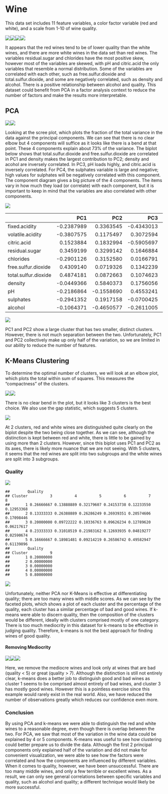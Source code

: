 Wine
====

This data set includes 11 feature variables, a color factor variable
(red and white), and a scale from 1-10 of wine quality.

![](wine_pca_files/figure-markdown_strict/unnamed-chunk-1-1.png)![](wine_pca_files/figure-markdown_strict/unnamed-chunk-1-2.png)![](wine_pca_files/figure-markdown_strict/unnamed-chunk-1-3.png)![](wine_pca_files/figure-markdown_strict/unnamed-chunk-1-4.png)

It appears that the red wines tend to be of lower quality than the white
wines, and there are more white wines in the data set than red wines.
The variables residual.sugar and chlorides have the most positive skew,
however most of the variables are skewed, with pH and citric.acid the
only variables that resemble a normal distribution. Some of the
variables are correlated with each other, such as free.sulfur.dioxide
and total.sulfur.dioxide, and some are negatively correlated, such as
density and alcohol. There is a positive relationship between alcohol
and quality. This dataset could benefit from PCA in a factor analysis
context to reduce the number of factors and make the results more
interpretable.

PCA
---

![](wine_pca_files/figure-markdown_strict/unnamed-chunk-2-1.png)![](wine_pca_files/figure-markdown_strict/unnamed-chunk-2-2.png)

Looking at the scree plot, which plots the fraction of the total
variance in the data against the principal components. We can see that
there is no clear elbow but 4 components will suffice as it looks like
there is a bend at that point. These 4 components explain about 73% of
the variance. The biplot below shows that total.sulfur.dioxide and
free.sulfur.dioxide are correlated in PC1 and density makes the largest
contribution to PC2; density and acohol are inversely correlated. In
PC3, pH loads highly, and citric.acid is inversely correlated. For PC4,
the sulphates variable is large and negative; high values for sulphates
will be negatively correlated with this component. The component diagram
gives a big picture of the 4 components. The items vary in how much they
load (or correlate) with each component, but it is important to keep in
mind that the variables are also correlated with other components.

![](wine_pca_files/figure-markdown_strict/unnamed-chunk-3-1.png)
<table class="table" style="margin-left: auto; margin-right: auto;">
<thead>
<tr>
<th style="text-align:left;">
</th>
<th style="text-align:right;">
PC1
</th>
<th style="text-align:right;">
PC2
</th>
<th style="text-align:right;">
PC3
</th>
<th style="text-align:right;">
PC4
</th>
</tr>
</thead>
<tbody>
<tr>
<td style="text-align:left;">
fixed.acidity
</td>
<td style="text-align:right;">
-0.2387989
</td>
<td style="text-align:right;">
0.3363545
</td>
<td style="text-align:right;">
-0.4343013
</td>
<td style="text-align:right;">
0.1643462
</td>
</tr>
<tr>
<td style="text-align:left;">
volatile.acidity
</td>
<td style="text-align:right;">
-0.3807575
</td>
<td style="text-align:right;">
0.1175497
</td>
<td style="text-align:right;">
0.3072594
</td>
<td style="text-align:right;">
0.2127849
</td>
</tr>
<tr>
<td style="text-align:left;">
citric.acid
</td>
<td style="text-align:right;">
0.1523884
</td>
<td style="text-align:right;">
0.1832994
</td>
<td style="text-align:right;">
-0.5905697
</td>
<td style="text-align:right;">
-0.2643003
</td>
</tr>
<tr>
<td style="text-align:left;">
residual.sugar
</td>
<td style="text-align:right;">
0.3459199
</td>
<td style="text-align:right;">
0.3299142
</td>
<td style="text-align:right;">
0.1646884
</td>
<td style="text-align:right;">
0.1674430
</td>
</tr>
<tr>
<td style="text-align:left;">
chlorides
</td>
<td style="text-align:right;">
-0.2901126
</td>
<td style="text-align:right;">
0.3152580
</td>
<td style="text-align:right;">
0.0166791
</td>
<td style="text-align:right;">
-0.2447439
</td>
</tr>
<tr>
<td style="text-align:left;">
free.sulfur.dioxide
</td>
<td style="text-align:right;">
0.4309140
</td>
<td style="text-align:right;">
0.0719326
</td>
<td style="text-align:right;">
0.1342239
</td>
<td style="text-align:right;">
-0.3572789
</td>
</tr>
<tr>
<td style="text-align:left;">
total.sulfur.dioxide
</td>
<td style="text-align:right;">
0.4874181
</td>
<td style="text-align:right;">
0.0872663
</td>
<td style="text-align:right;">
0.1074623
</td>
<td style="text-align:right;">
-0.2084201
</td>
</tr>
<tr>
<td style="text-align:left;">
density
</td>
<td style="text-align:right;">
-0.0449366
</td>
<td style="text-align:right;">
0.5840373
</td>
<td style="text-align:right;">
0.1756056
</td>
<td style="text-align:right;">
0.0727250
</td>
</tr>
<tr>
<td style="text-align:left;">
pH
</td>
<td style="text-align:right;">
-0.2186864
</td>
<td style="text-align:right;">
-0.1558690
</td>
<td style="text-align:right;">
0.4553241
</td>
<td style="text-align:right;">
-0.4145511
</td>
</tr>
<tr>
<td style="text-align:left;">
sulphates
</td>
<td style="text-align:right;">
-0.2941352
</td>
<td style="text-align:right;">
0.1917158
</td>
<td style="text-align:right;">
-0.0700425
</td>
<td style="text-align:right;">
-0.6405357
</td>
</tr>
<tr>
<td style="text-align:left;">
alcohol
</td>
<td style="text-align:right;">
-0.1064371
</td>
<td style="text-align:right;">
-0.4650577
</td>
<td style="text-align:right;">
-0.2611005
</td>
<td style="text-align:right;">
-0.1068027
</td>
</tr>
</tbody>
</table>

![](wine_pca_files/figure-markdown_strict/unnamed-chunk-4-1.png)

PC1 and PC2 show a large cluster that has two smaller, distinct
clusters. However, there is not much separation between the two.
Unfortunately, PC1 and PC2 collectively make up only half of the
variation, so we are limited in our ability to reduce the number of
features.

K-Means Clustering
------------------

To determine the optimal number of clusters, we will look at an elbow
plot, which plots the total within sum of squares. This measures the
“compactness” of the clusters.

![](wine_pca_files/figure-markdown_strict/unnamed-chunk-5-1.png)![](wine_pca_files/figure-markdown_strict/unnamed-chunk-5-2.png)

There is no clear bend in the plot, but it looks like 3 clusters is the
best choice. We also use the gap statistic, which suggests 5 clusters.

![](wine_pca_files/figure-markdown_strict/unnamed-chunk-6-1.png)

At 2 clusters, red and white wines are distinguished quite clearly on
the biplot despite the two being close together. As we can see, although
the distinction is kept between red and white, there is little to be
gained by using more than 2 clusters. However, since this biplot uses
PC1 and PC2 as its axes, there is likely more nuance that we are not
seeing. With 5 clusters, it seems that the red wines are split into two
subgroups and the white wines are split into 3 subgroups.

### Quality

![](wine_pca_files/figure-markdown_strict/unnamed-chunk-7-1.png)

    ##        Quality
    ## Cluster          3          4          5          6          7          8
    ##       1 0.26666667 0.13888889 0.32179607 0.24153738 0.12233550 0.12953368
    ##       2 0.13333333 0.26388889 0.26286249 0.26939351 0.20574606 0.17098446
    ##       3 0.20000000 0.09722222 0.10336763 0.09626234 0.12789620 0.06217617
    ##       4 0.23333333 0.31018519 0.21983162 0.12693935 0.04819277 0.02590674
    ##       5 0.16666667 0.18981481 0.09214219 0.26586742 0.49582947 0.61139896
    ##        Quality
    ## Cluster          9
    ##       1 0.20000000
    ##       2 0.00000000
    ##       3 0.00000000
    ##       4 0.00000000
    ##       5 0.80000000

![](wine_pca_files/figure-markdown_strict/unnamed-chunk-7-2.png)

Unfortunately, neither PCA nor K-Means is effective at differentiating
quality; there are too many wines with middle scores. As we can see by
the faceted plots, which shows a plot of each cluster and the percentage
of the quality, each cluster has a similar percentage of bad and good
wines. If k-means were able to discern quality, then the composition of
the clusters would be different, ideally with clusters comprised mostly
of one category. There is too much mediocrity in this dataset for
k-means to be effective in judging quality. Therefore, k-means is not
the best approach for finding wines of good quality.

#### Removing Mediocrity

![](wine_pca_files/figure-markdown_strict/unnamed-chunk-8-1.png)![](wine_pca_files/figure-markdown_strict/unnamed-chunk-8-2.png)![](wine_pca_files/figure-markdown_strict/unnamed-chunk-8-3.png)

Here, we remove the mediocre wines and look only at wines that are bad
(quality &lt; 5) or great (quality &gt; 7). Although the distinction is
still not entirely clear, k-means does a better job to distinguish good
and bad wines as cluster 1 seems to be comprised almost entirely of bad
wines, and cluster 3 has mostly good wines. However this is a pointless
exercise since this example would rarely exist in the real world. Also,
we have reduced the number of observations greatly which reduces our
confidence even more.

### Conclusion

By using PCA and k-means we were able to distinguish the red and white
wines to a reasonable degree, even though there is overlap between the
two. For PCA, we saw that most of the variation in the wine data could
be explained by 4 or 5 components. K-means was useful to see how
clustering could better prepare us to divide the data. Although the
first 2 principal components only explained half of the variation and
did not make for convenient visualization, we were able to see how the
factors were correlated and how the components are influenced by
different variables. When it comes to quality, however, we have been
unsuccessful. There are too many middle wines, and only a few terrible
or excellent wines. As a result, we can only see general correlations
between specific variables and quality, such as alcohol and quality; a
different technique would likely be more successful.
